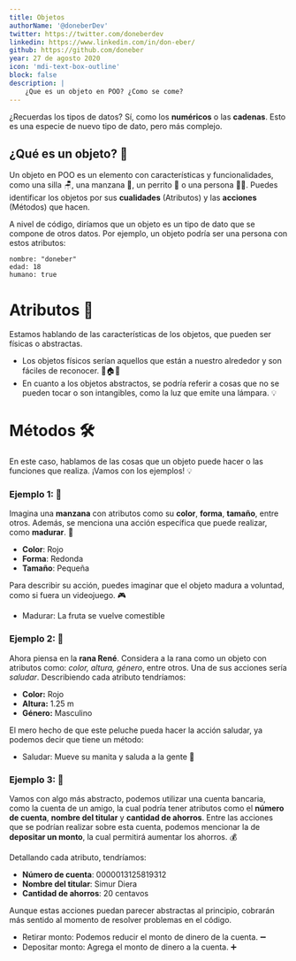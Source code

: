 ```yaml
---
title: Objetos
authorName: '@doneberDev'
twitter: https://twitter.com/doneberdev
linkedin: https://www.linkedin.com/in/don-eber/
github: https://github.com/doneber
year: 27 de agosto 2020
icon: 'mdi-text-box-outline'
block: false
description: |
    ¿Que es un objeto en POO? ¿Como se come?
---
```


¿Recuerdas los tipos de datos? Sí, como los **numéricos** o las **cadenas**. Esto es una especie de nuevo tipo de dato, pero más complejo.

## ¿Qué es un objeto? 🤔

Un objeto en POO es un elemento con características y funcionalidades, como una silla 🪑, una manzana 🍎, un perrito 🐶 o una persona 👩‍💼. Puedes identificar los objetos por sus **cualidades** (Atributos) y las **acciones** (Métodos) que hacen.

A nivel de código, diríamos que un objeto es un tipo de dato que se compone de otros datos. Por ejemplo, un objeto podría ser una persona con estos atributos:

```
nombre: "doneber"
edad: 18
humano: true

```

# **Atributos** 📝

Estamos hablando de las características de los objetos, que pueden ser físicas o abstractas.

- Los objetos físicos serían aquellos que están a nuestro alrededor y son fáciles de reconocer. 🌳🏠🚗
- En cuanto a los objetos abstractos, se podría referir a cosas que no se pueden tocar o son intangibles, como la luz que emite una lámpara. 💡

# **Métodos** 🛠️

En este caso, hablamos de las cosas que un objeto puede hacer o las funciones que realiza. ¡Vamos con los ejemplos! 💡

### Ejemplo 1: 🍎

Imagina una **manzana** con atributos como su **color**, **forma**, **tamaño**, entre otros. Además, se menciona una acción específica que puede realizar, como **madurar**. 🌱

- **Color**: Rojo
- **Forma**: Redonda
- **Tamaño**: Pequeña

Para describir su acción, puedes imaginar que el objeto madura a voluntad, como si fuera un videojuego. 🎮

- Madurar: La fruta se vuelve comestible

### **Ejemplo 2**: 🐸

Ahora piensa en la **rana René**. Considera a la rana como un objeto con atributos como: *color, altura, género*, entre otros. Una de sus acciones sería *saludar*. Describiendo cada atributo tendríamos:

- **Color:** Rojo
- **Altura:** 1.25 m
- **Género:** Masculino

El mero hecho de que este peluche pueda hacer la acción saludar, ya podemos decir que tiene un método:

- Saludar: Mueve su manita y saluda a la gente 👋

### **Ejemplo 3:** 🏦

Vamos con algo más abstracto, podemos utilizar una cuenta bancaria, como la cuenta de un amigo, la cual podría tener atributos como el **número de cuenta**, **nombre del titular** y **cantidad de ahorros**. Entre las acciones que se podrían realizar sobre esta cuenta, podemos mencionar la de **depositar un monto**, la cual permitirá aumentar los ahorros. 💰

Detallando cada atributo, tendríamos:

- **Número de cuenta**: 0000013125819312
- **Nombre del titular**: Simur Diera
- **Cantidad de ahorros**: 20 centavos

Aunque estas acciones puedan parecer abstractas al principio, cobrarán más sentido al momento de resolver problemas en el código.

- Retirar monto: Podemos reducir el monto de dinero de la cuenta. ➖
- Depositar monto: Agrega el monto de dinero a la cuenta. ➕
